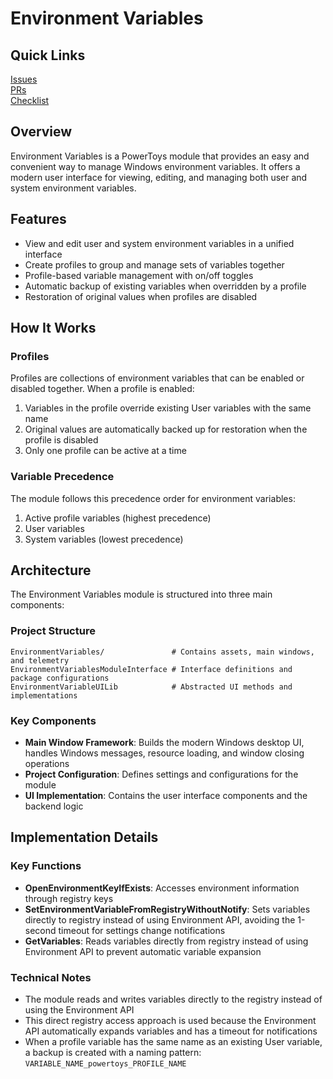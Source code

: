 # Environment Variables

## Quick Links

[Issues](https://github.com/microsoft/PowerToys/issues?q=is%3Aissue%20state%3Aopen%20label%3A%22Product-Environment%20Variables%22)<br>
[PRs](https://github.com/microsoft/PowerToys/pulls?q=is%3Apr+Environment+Variable+is%3Aopen) <br>
[Checklist](https://github.com/microsoft/PowerToys/blob/releaseChecklist/doc/releases/tests-checklist-template.md?plain=1#L744)

## Overview

Environment Variables is a PowerToys module that provides an easy and convenient way to manage Windows environment variables. It offers a modern user interface for viewing, editing, and managing both user and system environment variables.

## Features

- View and edit user and system environment variables in a unified interface
- Create profiles to group and manage sets of variables together
- Profile-based variable management with on/off toggles
- Automatic backup of existing variables when overridden by a profile
- Restoration of original values when profiles are disabled

## How It Works

### Profiles

Profiles are collections of environment variables that can be enabled or disabled together. When a profile is enabled:

1. Variables in the profile override existing User variables with the same name
2. Original values are automatically backed up for restoration when the profile is disabled
3. Only one profile can be active at a time

### Variable Precedence

The module follows this precedence order for environment variables:
1. Active profile variables (highest precedence)
2. User variables
3. System variables (lowest precedence)

## Architecture

The Environment Variables module is structured into three main components:

### Project Structure

```
EnvironmentVariables/               # Contains assets, main windows, and telemetry
EnvironmentVariablesModuleInterface # Interface definitions and package configurations
EnvironmentVariableUILib            # Abstracted UI methods and implementations
```

### Key Components

- **Main Window Framework**: Builds the modern Windows desktop UI, handles Windows messages, resource loading, and window closing operations
- **Project Configuration**: Defines settings and configurations for the module
- **UI Implementation**: Contains the user interface components and the backend logic

## Implementation Details

### Key Functions

- **OpenEnvironmentKeyIfExists**: Accesses environment information through registry keys
- **SetEnvironmentVariableFromRegistryWithoutNotify**: Sets variables directly to registry instead of using Environment API, avoiding the 1-second timeout for settings change notifications
- **GetVariables**: Reads variables directly from registry instead of using Environment API to prevent automatic variable expansion

### Technical Notes

- The module reads and writes variables directly to the registry instead of using the Environment API
- This direct registry access approach is used because the Environment API automatically expands variables and has a timeout for notifications
- When a profile variable has the same name as an existing User variable, a backup is created with a naming pattern: `VARIABLE_NAME_powertoys_PROFILE_NAME`
